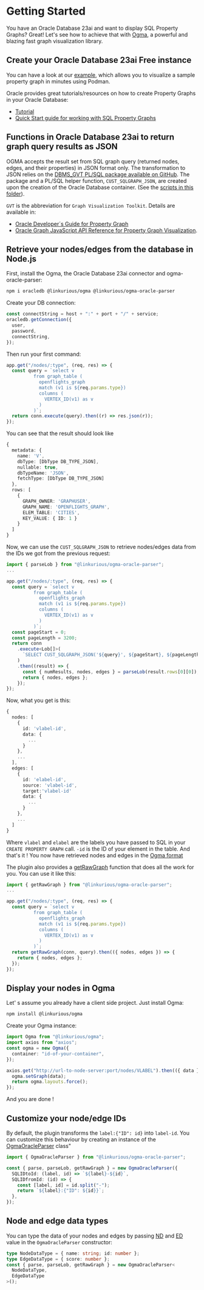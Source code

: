 # Getting Started

You have an Oracle Database 23ai and want to display SQL Property Graphs? Great! Let's see how to achieve that with [Ogma](https://doc.linkurious.com/ogma/latest/), a powerful and blazing fast graph visualization library.

## Create your Oracle Database 23ai Free instance

You can have a look at our [example](./example), which allows you to visualize a sample property graph in minutes using Podman.

Oracle provides great tutorials/resources on how to create Property Graphs in your Oracle Database:

- [Tutorial](https://oracle-base.com/articles/23c/sql-property-graphs-and-sql-pgq-23c)
- [Quick Start guide for working with SQL Property Graphs](https://docs.oracle.com/en/database/oracle/property-graph/23.4/spgdg/sql-property-graph.html)

## Functions in Oracle Database 23ai to return graph query results as JSON

OGMA accepts the result set from SQL graph query (returned nodes, edges, and their properties) in JSON format only. The transformation to JSON relies on the [DBMS_GVT PL/SQL package available on GitHub](https://github.com/oracle/apex/blob/23.2/plugins/region/graph-visualization/optional-23ai-only/gvt_sqlgraph_to_json.sql).  The package and a  PL/SQL helper function, `CUST_SQLGRAPH_JSON`, are created upon the creation of the Oracle Database container. (See the [scripts in this folder](./example/database/scripts)).

`GVT` is the abbreviation for `Graph Visualization Toolkit`. Details are available in:

- [Oracle Developer´s Guide for Property Graph](https://docs.oracle.com/en/database/oracle/property-graph/24.3/spgdg/visualizing-sql-graph-queries-using-apex-graph-visualization-plug.html)
- [Oracle Graph JavaScript API Reference for Property Graph Visualization](https://docs.oracle.com/en/database/oracle/property-graph/23.4/pgjsd/index.html).

## Retrieve your nodes/edges from the database in Node.js

First, install the Ogma, the Oracle Database 23ai connector and ogma-oracle-parser:

```sh
npm i oracledb @linkurious/ogma @linkurious/ogma-oracle-parser
```

Create your DB connection:

```ts
const connectString = host + ":" + port + "/" + service;
oracledb.getConnection({
  user,
  password,
  connectString,
});
```

Then run your first command:

```ts
app.get("/nodes/:type", (req, res) => {
  const query = `select v
          from graph_table (
            openflights_graph
            match (v1 is ${req.params.type})
            columns (
              VERTEX_ID(v1) as v
            )
          )`;
  return conn.execute(query).then((r) => res.json(r));
});
```

You can see that the result should look like

```ts
{
  metadata: {
    name: 'V',
    dbType: [DbType DB_TYPE_JSON],
    nullable: true,
    dbTypeName: 'JSON',
    fetchType: [DbType DB_TYPE_JSON]
  },
  rows: [
    {
      GRAPH_OWNER: 'GRAPHUSER',
      GRAPH_NAME: 'OPENFLIGHTS_GRAPH',
      ELEM_TABLE: 'CITIES',
      KEY_VALUE: { ID: 1 }
    }
  ]
}
```

Now, we can use the `CUST_SQLGRAPH_JSON` to retrieve nodes/edges data from the IDs we got from the previous request:

```ts
import { parseLob } from "@linkurious/ogma-oracle-parser";
...

app.get("/nodes/:type", (req, res) => {
  const query = `select v
          from graph_table (
            openflights_graph
            match (v1 is ${req.params.type})
            columns (
              VERTEX_ID(v1) as v
            )
          )`;
  const pageStart = 0;
  const pageLength = 3200;
  return conn
    .execute<Lob[]>(
      `SELECT CUST_SQLGRAPH_JSON('${query}', ${pageStart}, ${pageLength}) AS COLUMN_ALIAS FROM DUAL`
    )
    .then((result) => {
      const { numResults, nodes, edges } = parseLob(result.rows[0][0]);
      return { nodes, edges };
    });
});
```

Now, what you get is this:

```ts
{
  nodes: [
    {
      id: 'vlabel-id',
      data: {
        ...
      }
    },
    ...
  ],
  edges: [
    {
      id: 'elabel-id',
      source: 'vlabel-id',
      target:'vlabel-id'
      data: {
        ...
      }
    },
    ...
  ]
}
```

Where `vlabel` and `elabel` are the labels you have passed to SQL in your `CREATE PROPERTY GRAPH` call. `-id` is the ID of your element in the table.
And that's it ! You now have retrieved nodes and edges in the [Ogma format](https://doc.linkurious.com/ogma/latest/api.html#RawGraph)

The plugin also provides a [getRawGraph](/api/classes/OgmaOracleParser.html#getrawgraph) function that does all the work for you. You can use it like this:

```ts
import { getRawGraph } from "@linkurious/ogma-oracle-parser";
...

app.get("/nodes/:type", (req, res) => {
  const query = `select v
          from graph_table (
            openflights_graph
            match (v1 is ${req.params.type})
            columns (
              VERTEX_ID(v1) as v
            )
          )`;
  return getRawGraph(conn, query).then(({ nodes, edges }) => {
    return { nodes, edges };
  });
});
```

## Display your nodes in Ogma

Let' s assume you already have a client side project. Just install Ogma:

```sh
npm install @linkurious/ogma
```

Create your Ogma instance:

```ts
import Ogma from "@linkurious/ogma";
import axios from "axios";
const ogma = new Ogma({
  container: "id-of-your-container",
});

axios.get("http://url-to-node-server:port/nodes/VLABEL").then(({ data }) => {
  ogma.setGraph(data);
  return ogma.layouts.force();
});
```

And you are done !

## Customize your node/edge IDs

By default, the plugin transforms the `label:{"ID": id}` into `label-id`.
You can customize this behaviour by creating an instance of the [OgmaOracleParser](/api/classes/OgmaOracleParser.html#constructors) class"

```ts
import { OgmaOracleParser } from "@linkurious/ogma-oracle-parser";

const { parse, parseLob, getRawGraph } = new OgmaOracleParser({
  SQLIDtoId: (label, id) => `${label}-${id}`,
  SQLIDfromId: (id) => {
    const [label, id] = id.split("-");
    return `${label}:{"ID": ${id}}`;
  },
});
```

## Node and edge data types

You can type the data of your nodes and edges by passing [ND](/api/classes/OgmaOracleParser.html#type-parameters) and [ED](/api/classes/OgmaOracleParser.html#type-parameters) value in the `OgmaOracleParser` constructor:

```ts
type NodeDataType = { name: string; id: number };
type EdgeDataType = { score: number };
const { parse, parseLob, getRawGraph } = new OgmaOracleParser<
  NodeDataType,
  EdgeDataType
>();
```

